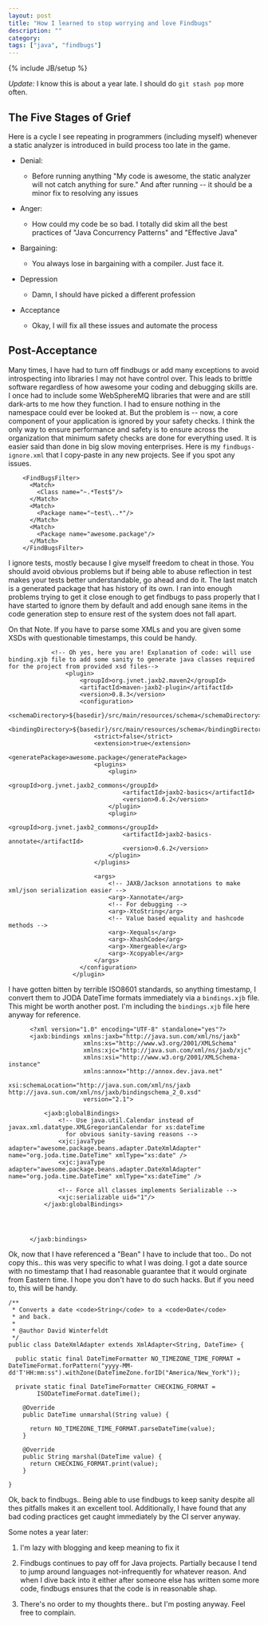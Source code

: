 ```yaml
---
layout: post
title: "How I learned to stop worrying and love Findbugs"
description: ""
category:  
tags: ["java", "findbugs"]
---
```

{% include JB/setup %}

*Update:* I know this is about a year late. I should do `git stash pop` more often.

## The Five Stages of Grief

Here is a cycle I see repeating in programmers (including myself) whenever a static analyzer is introduced in build process too late in the game. 

* Denial:
  - Before running anything "My code is awesome, the static analyzer will not catch anything for sure." And after running -- it should be a minor fix to resolving any issues

* Anger: 
  - How could my code be so bad. I totally did skim all the best practices of "Java Concurrency Patterns" and "Effective Java"

* Bargaining:
  - You always lose in bargaining with a compiler. Just face it.

* Depression
  - Damn, I should have picked a different profession

* Acceptance
  - Okay, I will fix all these issues and automate the process


## Post-Acceptance

Many times, I have had to turn off findbugs or add many exceptions to avoid introspecting into libraries I may not have control over. This leads to brittle software regardless of how awesome your coding and debugging skills are. I once had to include some WebSphereMQ libraries that were and are still dark-arts to me how they function. I had to ensure nothing in the namespace could ever be looked at. But the problem is -- now, a core component of your application is ignored by your safety checks. I think the only way to ensure performance and safety is to ensure across the organization that minimum safety checks are done for everything used. It is easier said than done in big slow moving enterprises. Here is my `findbugs-ignore.xml` that I copy-paste in any new projects. See if you spot any issues. 

```
    <FindBugsFilter>
      <Match>
        <Class name="~.*Test$"/>
      </Match>
      <Match>
        <Package name="~test\..*"/>
      </Match>
      <Match>
        <Package name="awesome.package"/>
      </Match>
    </FindBugsFilter>
```

I ignore tests, mostly because I give myself freedom to cheat in those. You should avoid obvious problems but if being able to abuse reflection in test makes your tests better understandable, go ahead and do it. The last match is a generated package that has history of its own. I ran into enough problems trying to get it close enough to get findbugs to pass properly that I have started to ignore them by default and add enough sane items in the code generation step to ensure rest of the system does not fall apart.

On that Note. If you have to parse some XMLs and you are given some XSDs with questionable timestamps, this could be handy.


```
            <!-- Oh yes, here you are! Explanation of code: will use binding.xjb file to add some sanity to generate java classes required for the project from provided xsd files-->
                <plugin>
                    <groupId>org.jvnet.jaxb2.maven2</groupId>
                    <artifactId>maven-jaxb2-plugin</artifactId>
                    <version>0.8.3</version>
                    <configuration>
                        <schemaDirectory>${basedir}/src/main/resources/schema</schemaDirectory>
                        <bindingDirectory>${basedir}/src/main/resources/schema</bindingDirectory>
                        <strict>false</strict>
                        <extension>true</extension>
                        <generatePackage>awesome.package</generatePackage>
                        <plugins>
                            <plugin>
                                <groupId>org.jvnet.jaxb2_commons</groupId>
                                <artifactId>jaxb2-basics</artifactId>
                                <version>0.6.2</version>
                            </plugin>
                            <plugin>
                                <groupId>org.jvnet.jaxb2_commons</groupId>
                                <artifactId>jaxb2-basics-annotate</artifactId>
                                <version>0.6.2</version>
                            </plugin>
                        </plugins>
    
                        <args>
                            <!-- JAXB/Jackson annotations to make xml/json serialization easier -->
                            <arg>-Xannotate</arg>
                            <!-- For debugging -->
                            <arg>-XtoString</arg>
                            <!-- Value based equality and hashcode methods -->
                            <arg>-Xequals</arg>
                            <arg>-XhashCode</arg>
                            <arg>-Xmergeable</arg>
                            <arg>-Xcopyable</arg>
                        </args>
                    </configuration>
                  </plugin>
```

I have gotten bitten by terrible ISO8601 standards, so anything timestamp, I convert them to JODA DateTime formats immediately via a `bindings.xjb` file. This might be worth another post. I'm including the `bindings.xjb` file here anyway for reference.



```
      <?xml version="1.0" encoding="UTF-8" standalone="yes"?>
      <jaxb:bindings xmlns:jaxb="http://java.sun.com/xml/ns/jaxb"
                     xmlns:xs="http://www.w3.org/2001/XMLSchema"
                     xmlns:xjc="http://java.sun.com/xml/ns/jaxb/xjc"
                     xmlns:xsi="http://www.w3.org/2001/XMLSchema-instance"
                     xmlns:annox="http://annox.dev.java.net"
                     xsi:schemaLocation="http://java.sun.com/xml/ns/jaxb http://java.sun.com/xml/ns/jaxb/bindingschema_2_0.xsd"
                     version="2.1">
      
          <jaxb:globalBindings>
              <!-- Use java.util.Calendar instead of javax.xml.datatype.XMLGregorianCalendar for xs:dateTime
                for obvious sanity-saving reasons -->
              <xjc:javaType  adapter="awesome.package.beans.adapter.DateXmlAdapter" name="org.joda.time.DateTime" xmlType="xs:date" />
              <xjc:javaType  adapter="awesome.package.beans.adapter.DateXmlAdapter" name="org.joda.time.DateTime" xmlType="xs:dateTime" />
      
              <!-- Force all classes implements Serializable -->
              <xjc:serializable uid="1"/>
          </jaxb:globalBindings>
      
      
      
      
      </jaxb:bindings>
```

Ok, now that I have referenced a "Bean" I have to include that too.. Do not copy this.. this was very specific to what I was doing. I got a date source with no timestamp that I had reasonable guarantee that it would orginate from Eastern time. I hope you don't have to do such hacks. But if you need to, this will be handy.

```
/**
 * Converts a date <code>String</code> to a <code>Date</code>
 * and back.
 *
 * @author David Winterfeldt
 */
public class DateXmlAdapter extends XmlAdapter<String, DateTime> {

  public static final DateTimeFormatter NO_TIMEZONE_TIME_FORMAT = DateTimeFormat.forPattern("yyyy-MM-dd'T'HH:mm:ss").withZone(DateTimeZone.forID("America/New_York"));

  private static final DateTimeFormatter CHECKING_FORMAT =
        ISODateTimeFormat.dateTime();

    @Override
    public DateTime unmarshal(String value) {

      return NO_TIMEZONE_TIME_FORMAT.parseDateTime(value);
    }

    @Override
    public String marshal(DateTime value) {
      return CHECKING_FORMAT.print(value);
    }

}
```

Ok, back to findbugs.. Being able to use findbugs to keep sanity despite all thes pitfalls makes it an excellent tool. Additionally, I have found that any bad coding practices get caught immediately by the CI server anyway.

Some notes a year later: 

1) I'm lazy with blogging and keep meaning to fix it

2) Findbugs continues to pay off for Java projects. Partially because I tend to jump around languages not-infrequently for whatever reason. And when I dive back into it either after someone else has written some more code, findbugs ensures that the code is in reasonable shap.

3) There's no order to my thoughts there.. but I'm posting anyway. Feel free to complain.
